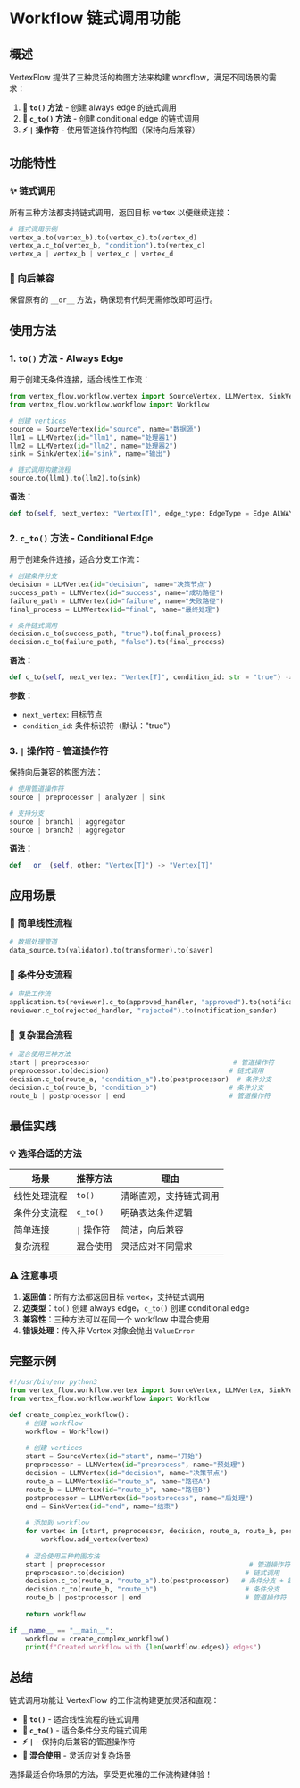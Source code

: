 # Workflow 链式调用功能

## 概述

VertexFlow 提供了三种灵活的构图方法来构建 workflow，满足不同场景的需求：

1. **🔗 `to()` 方法** - 创建 always edge 的链式调用
2. **🎯 `c_to()` 方法** - 创建 conditional edge 的链式调用  
3. **⚡ `|` 操作符** - 使用管道操作符构图（保持向后兼容）

## 功能特性

### ✨ 链式调用
所有三种方法都支持链式调用，返回目标 vertex 以便继续连接：

```python
# 链式调用示例
vertex_a.to(vertex_b).to(vertex_c).to(vertex_d)
vertex_a.c_to(vertex_b, "condition").to(vertex_c)
vertex_a | vertex_b | vertex_c | vertex_d
```

### 🔄 向后兼容
保留原有的 `__or__` 方法，确保现有代码无需修改即可运行。

## 使用方法

### 1. `to()` 方法 - Always Edge

用于创建无条件连接，适合线性工作流：

```python
from vertex_flow.workflow.vertex import SourceVertex, LLMVertex, SinkVertex
from vertex_flow.workflow.workflow import Workflow

# 创建 vertices
source = SourceVertex(id="source", name="数据源")
llm1 = LLMVertex(id="llm1", name="处理器1")
llm2 = LLMVertex(id="llm2", name="处理器2")
sink = SinkVertex(id="sink", name="输出")

# 链式调用构建流程
source.to(llm1).to(llm2).to(sink)
```

**语法：**
```python
def to(self, next_vertex: "Vertex[T]", edge_type: EdgeType = Edge.ALWAYS) -> "Vertex[T]"
```

### 2. `c_to()` 方法 - Conditional Edge

用于创建条件连接，适合分支工作流：

```python
# 创建条件分支
decision = LLMVertex(id="decision", name="决策节点")
success_path = LLMVertex(id="success", name="成功路径")
failure_path = LLMVertex(id="failure", name="失败路径")
final_process = LLMVertex(id="final", name="最终处理")

# 条件链式调用
decision.c_to(success_path, "true").to(final_process)
decision.c_to(failure_path, "false").to(final_process)
```

**语法：**
```python
def c_to(self, next_vertex: "Vertex[T]", condition_id: str = "true") -> "Vertex[T]"
```

**参数：**
- `next_vertex`: 目标节点
- `condition_id`: 条件标识符（默认："true"）

### 3. `|` 操作符 - 管道操作符

保持向后兼容的构图方法：

```python
# 使用管道操作符
source | preprocessor | analyzer | sink

# 支持分支
source | branch1 | aggregator
source | branch2 | aggregator
```

**语法：**
```python
def __or__(self, other: "Vertex[T]") -> "Vertex[T]"
```

## 应用场景

### 🔄 简单线性流程
```python
# 数据处理管道
data_source.to(validator).to(transformer).to(saver)
```

### 🌿 条件分支流程
```python
# 审批工作流
application.to(reviewer).c_to(approved_handler, "approved").to(notification_sender)
reviewer.c_to(rejected_handler, "rejected").to(notification_sender)
```

### 🎯 复杂混合流程
```python
# 混合使用三种方法
start | preprocessor                                    # 管道操作符
preprocessor.to(decision)                              # 链式调用
decision.c_to(route_a, "condition_a").to(postprocessor)  # 条件分支
decision.c_to(route_b, "condition_b")                  # 条件分支
route_b | postprocessor | end                          # 管道操作符
```

## 最佳实践

### 💡 选择合适的方法

| 场景 | 推荐方法 | 理由 |
|------|----------|------|
| 线性处理流程 | `to()` | 清晰直观，支持链式调用 |
| 条件分支流程 | `c_to()` | 明确表达条件逻辑 |
| 简单连接 | `\|` 操作符 | 简洁，向后兼容 |
| 复杂流程 | 混合使用 | 灵活应对不同需求 |

### ⚠️ 注意事项

1. **返回值**：所有方法都返回目标 vertex，支持链式调用
2. **边类型**：`to()` 创建 always edge，`c_to()` 创建 conditional edge
3. **兼容性**：三种方法可以在同一个 workflow 中混合使用
4. **错误处理**：传入非 Vertex 对象会抛出 `ValueError`

## 完整示例

```python
#!/usr/bin/env python3
from vertex_flow.workflow.vertex import SourceVertex, LLMVertex, SinkVertex
from vertex_flow.workflow.workflow import Workflow

def create_complex_workflow():
    # 创建 workflow
    workflow = Workflow()
    
    # 创建 vertices
    start = SourceVertex(id="start", name="开始")
    preprocessor = LLMVertex(id="preprocess", name="预处理")
    decision = LLMVertex(id="decision", name="决策节点")
    route_a = LLMVertex(id="route_a", name="路径A")
    route_b = LLMVertex(id="route_b", name="路径B")
    postprocessor = LLMVertex(id="postprocess", name="后处理")
    end = SinkVertex(id="end", name="结束")
    
    # 添加到 workflow
    for vertex in [start, preprocessor, decision, route_a, route_b, postprocessor, end]:
        workflow.add_vertex(vertex)
    
    # 混合使用三种构图方法
    start | preprocessor                                    # 管道操作符
    preprocessor.to(decision)                              # 链式调用
    decision.c_to(route_a, "route_a").to(postprocessor)   # 条件分支 + 链式
    decision.c_to(route_b, "route_b")                      # 条件分支
    route_b | postprocessor | end                          # 管道操作符
    
    return workflow

if __name__ == "__main__":
    workflow = create_complex_workflow()
    print(f"Created workflow with {len(workflow.edges)} edges")
```

## 总结

链式调用功能让 VertexFlow 的工作流构建更加灵活和直观：

- **🔗 `to()`** - 适合线性流程的链式调用
- **🎯 `c_to()`** - 适合条件分支的链式调用
- **⚡ `|`** - 保持向后兼容的管道操作符
- **🎨 混合使用** - 灵活应对复杂场景

选择最适合你场景的方法，享受更优雅的工作流构建体验！ 